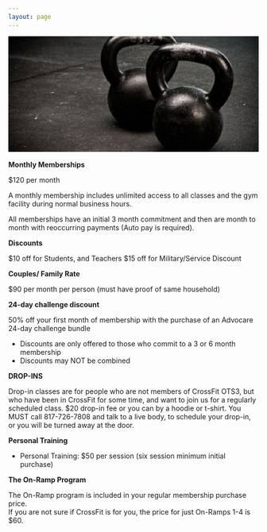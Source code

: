 ```yaml
---
layout: page
---
```

![Kettlebells](/images/kettlebells.jpg)

**Monthly Memberships**

$120 per month
 
A monthly membership includes unlimited access to all classes and the gym facility during normal business hours.
 
All memberships have an initial 3 month commitment and then are month to month with reoccurring payments (Auto pay is required).
 
**Discounts**

$10 off for Students, and Teachers
$15 off for Military/Service Discount
 
**Couples/ Family Rate**

$90 per month per person (must have proof of same household)
 
**24-day challenge discount**

50% off your first month of membership with the purchase of an Advocare 24-day challenge bundle
 
- Discounts are only offered to those who commit to a 3 or 6 month membership
- Discounts may NOT be combined
 
**DROP-INS**

Drop-in classes are  for people who are not members of CrossFit OTS3, but who have been in CrossFit for some time, and want to join us for a regularly scheduled class.
$20 drop-in fee or you can by a hoodie or t-shirt. You MUST call 817-726-7808 and talk to a live body, to schedule your drop-in, or you will be turned away at the door.
 
**Personal Training**

- Personal Training:  $50 per session (six session minimum initial purchase)
 
**The On-Ramp Program**

The On-Ramp program is included in your regular membership purchase price.  
If you are not sure if CrossFit is for you, the price for just On-Ramps 1-4 is $60.